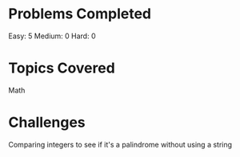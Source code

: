 # Problems Completed

Easy: 5
Medium: 0
Hard: 0

# Topics Covered

Math

# Challenges

Comparing integers to see if it's a palindrome without using a string
